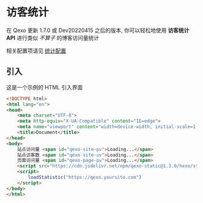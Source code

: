 # 访客统计
在 Qexo 更新 1.7.0 或 Dev20220415 之后的版本, 你可以轻松地使用 **访客统计API** 进行类似 _不算子_ 的博客访问量统计

相关配置项请见 [统计配置](https://github.com/Qexo/Qexo/wiki/%E7%BB%9F%E8%AE%A1%E9%85%8D%E7%BD%AE)
## 引入
这是一个示例的 HTML 引入界面
```html
<!DOCTYPE html>
<html lang="en">
<head>
    <meta charset="UTF-8">
    <meta http-equiv="X-UA-Compatible" content="IE=edge">
    <meta name="viewport" content="width=device-width, initial-scale=1.0">
    <title>Document</title>
</head>
<body>
    站点访问量 <span id="qexo-site-pv">Loading...</span>
    站点访客数 <span id="qexo-site-uv">Loading...</span>
    页面访问量 <span id="qexo-page-pv">Loading...</span>
    <script src="https://cdn.jsdelivr.net/npm/qexo-static@1.3.0/hexo/statistic/statistic.min.js"></script>
    <script>
        loadStatistic("https://qexo.yoursite.com")
    </script>
</body>
</html>
```